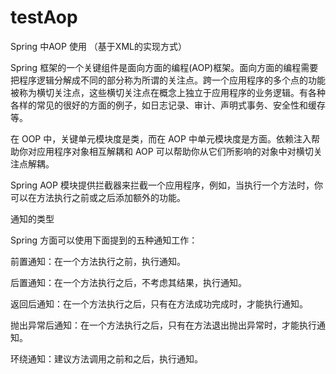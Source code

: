 # testAop
Spring 中AOP 使用 （基于XML的实现方式）

Spring 框架的一个关键组件是面向方面的编程(AOP)框架。面向方面的编程需要把程序逻辑分解成不同的部分称为所谓的关注点。跨一个应用程序的多个点的功能被称为横切关注点，这些横切关注点在概念上独立于应用程序的业务逻辑。有各种各样的常见的很好的方面的例子，如日志记录、审计、声明式事务、安全性和缓存等。

在 OOP 中，关键单元模块度是类，而在 AOP 中单元模块度是方面。依赖注入帮助你对应用程序对象相互解耦和 AOP 可以帮助你从它们所影响的对象中对横切关注点解耦。

Spring AOP 模块提供拦截器来拦截一个应用程序，例如，当执行一个方法时，你可以在方法执行之前或之后添加额外的功能。

通知的类型

Spring 方面可以使用下面提到的五种通知工作：

前置通知：在一个方法执行之前，执行通知。

后置通知：在一个方法执行之后，不考虑其结果，执行通知。

返回后通知：在一个方法执行之后，只有在方法成功完成时，才能执行通知。

抛出异常后通知：在一个方法执行之后，只有在方法退出抛出异常时，才能执行通知。

环绕通知：建议方法调用之前和之后，执行通知。
